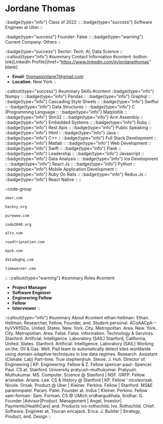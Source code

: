 # Jordane Thomas
::badge{type="info"}
Class of 2022
::
::badge{type="success"}
Software Engineer at Uber
::

::badge{type="success"}
Founder: False
::
::badge{type="warning"}
Current Company: Others
::

::badge{type="success"}
Sector: Tech; AI; Data Science
::
::callout{type="info"}
#summary
Contact Information
#content
:button-link[LinkedIn Profile]{href="https://www.linkedin.com/in/jordanethomas" blank}
- **Email**: thomasjordane7@gmail.com
- **Location**: New York
::

::callout{type="success"}
#summary
Skills
#content
::badge{type="info"}
Numpy
::
::badge{type="info"}
Pandas
::
::badge{type="info"}
Graphql
::
::badge{type="info"}
Cascading Style Sheets
::
::badge{type="info"}
Swiftui
::
::badge{type="info"}
Data Structures
::
::badge{type="info"}
C (Programming Language
::
::badge{type="info"}
Matplotlib
::
::badge{type="info"}
Stm32
::
::badge{type="info"}
Arm Assembly
::
::badge{type="info"}
Embedded Systems
::
::badge{type="info"}
Ruby
::
::badge{type="info"}
Rest Apis
::
::badge{type="info"}
Public Speaking
::
::badge{type="info"}
Html
::
::badge{type="info"}
Java
::
::badge{type="info"}
C++
::
::badge{type="info"}
Full Stack Development
::
::badge{type="info"}
Matlab
::
::badge{type="info"}
Web Development
::
::badge{type="info"}
Swift
::
::badge{type="info"}
Flask
::
::badge{type="info"}
Leadership
::
::badge{type="info"}
Javascript
::
::badge{type="info"}
Data Analysis
::
::badge{type="info"}
Ios Development
::
::badge{type="info"}
React.Js
::
::badge{type="info"}
Python
::
::badge{type="info"}
Mobile Application Development
::
::badge{type="info"}
Ruby On Rails
::
::badge{type="info"}
Redux.Js
::
::badge{type="info"}
React Native
::
::

::code-group
```bash [Uber]
uber.com
```
```bash [hackNY]
hackny.org
```
```bash [PureWow]
purewow.com
```
```bash [CODE2040]
code2040.org
```
```bash [Alto]
alto.com
```
```bash [Roadtrip Nation]
roadtripnation.com
```
```bash [Kleiner Perkins Caufield & Byers]
kpcb.com
```
```bash [Datadog]
datadoghq.com
```
```bash [Time Warner Inc.]
timewarner.com
```
::
::callout{type="warning"}
#summary
Roles
#content
- **Project Manager**
- **Software Engineer**
- **Engineering Fellow**
- **Fellow**
- **Interviewer**
::

::callout{type="info"}
#summary
About
#content
ethan-hellman- Ethan. Hellman. Researcher, Fellow, Founder, and. Student personal. ACoAACpA--hyVVKfGDo. United. States. New. York. City. Metropolitan. Area. New. York. City. Metropolitan. Area. False. False. Information. Technology & Services. Stanford. Artificial. Intelligence. Laboratory (SAIL) Stanford, California, United. States. Stanford. Artificial. Intelligence. Laboratory (SAIL) Working on the. Oil & Gas. Well. Pad team to automatically detect sites worldwide using domain-adaptive techniques in low data regimes. Research. Assistant (Climate. Lab) Part-time. True stephenjhuh. Stevie. J. Huh. Director of. Engineering | KP. Engineering. Fellow & Z. Fellow spencer-paul- Spencer. Paul. CS at. Stanford. University pratyush-muthukumar. Pratyush. Muthukumar. MS. Computer. Science @ Stanford | NSF. GRFP. Fellow arianelee. Ariane. Lee. CS & History @ Stanford | KP. Fellow ‘ nicoleorsak. Nicole. Orsak. Product @ Uber | Kleiner. Perkins. Fellow | Stanford. MS&E parammpatel. Param. Patel. Founder at. Indux | Kleiner. Perkins. Fellow sam-forman- Sam. Forman. CS @ UMich sridhargudihala. Sridhar. G. Founder |Advisor|Product. Management | Angel. Investor| Payments|HealthCare| and. Products ivo-rothschild. Ivo. Rothschild. Chief. Software. Engineer at. Toucan ericajack. Erica. J. Builder | Strategy, Product, and. Design
::
